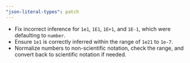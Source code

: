 ```yaml
---
"json-literal-types": patch
---
```


- Fix incorrect inference for `1e1`, `1E1`, `1E+1`, and `1E-1`, which were defaulting to `number`.
- Ensure `1e1` is correctly inferred within the range of `1e21` to `1e-7`.
- Normalize numbers to non-scientific notation, check the range, and convert back to scientific notation if needed.